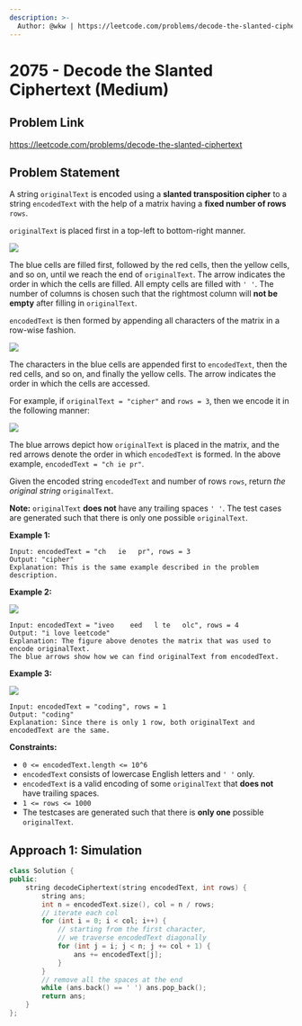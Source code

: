 ```yaml
---
description: >-
  Author: @wkw | https://leetcode.com/problems/decode-the-slanted-ciphertext
---
```


# 2075 - Decode the Slanted Ciphertext (Medium)

## Problem Link

https://leetcode.com/problems/decode-the-slanted-ciphertext

## Problem Statement

A string `originalText` is encoded using a **slanted transposition cipher** to a string `encodedText` with the help of a matrix having a **fixed number of rows** `rows`.

`originalText` is placed first in a top-left to bottom-right manner.

![](https://assets.leetcode.com/uploads/2021/11/07/exa11.png)

The blue cells are filled first, followed by the red cells, then the yellow cells, and so on, until we reach the end of `originalText`. The arrow indicates the order in which the cells are filled. All empty cells are filled with `' '`. The number of columns is chosen such that the rightmost column will **not be empty** after filling in `originalText`.

`encodedText` is then formed by appending all characters of the matrix in a row-wise fashion.

![](https://assets.leetcode.com/uploads/2021/11/07/exa12.png)

The characters in the blue cells are appended first to `encodedText`, then the red cells, and so on, and finally the yellow cells. The arrow indicates the order in which the cells are accessed.

For example, if `originalText = "cipher"` and `rows = 3`, then we encode it in the following manner:

![](https://assets.leetcode.com/uploads/2021/10/25/desc2.png)

The blue arrows depict how `originalText` is placed in the matrix, and the red arrows denote the order in which `encodedText` is formed. In the above example, `encodedText = "ch ie pr"`.

Given the encoded string `encodedText` and number of rows `rows`, return _the original string_ `originalText`.

**Note:** `originalText` **does not** have any trailing spaces `' '`. The test cases are generated such that there is only one possible `originalText`.

**Example 1:**

```
Input: encodedText = "ch   ie   pr", rows = 3
Output: "cipher"
Explanation: This is the same example described in the problem description.
```

**Example 2:**

![](https://assets.leetcode.com/uploads/2021/10/26/exam1.png)

```
Input: encodedText = "iveo    eed   l te   olc", rows = 4
Output: "i love leetcode"
Explanation: The figure above denotes the matrix that was used to encode originalText.
The blue arrows show how we can find originalText from encodedText.
```

**Example 3:**

![](https://assets.leetcode.com/uploads/2021/10/26/eg2.png)

```
Input: encodedText = "coding", rows = 1
Output: "coding"
Explanation: Since there is only 1 row, both originalText and encodedText are the same.
```

**Constraints:**

- `0 <= encodedText.length <= 10^6`
- `encodedText` consists of lowercase English letters and `' '` only.
- `encodedText` is a valid encoding of some `originalText` that **does not** have trailing spaces.
- `1 <= rows <= 1000`
- The testcases are generated such that there is **only one** possible `originalText`.

## Approach 1: Simulation

<SolutionAuthor name="@wkw"/>

```cpp
class Solution {
public:
    string decodeCiphertext(string encodedText, int rows) {
        string ans;
        int n = encodedText.size(), col = n / rows;
        // iterate each col
        for (int i = 0; i < col; i++) {
            // starting from the first character,
            // we traverse encodedText diagonally
            for (int j = i; j < n; j += col + 1) {
                ans += encodedText[j];
            }
        }
        // remove all the spaces at the end
        while (ans.back() == ' ') ans.pop_back();
        return ans;
    }
};
```
